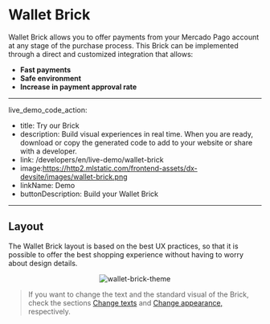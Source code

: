 # Wallet Brick

Wallet Brick allows you to offer payments from your Mercado Pago account at any stage of the purchase process. This Brick can be implemented through a direct and customized integration that allows:

* **Fast payments**
* **Safe environment**
* **Increase in payment approval rate**

---
live_demo_code_action:
 - title: Try our Brick
 - description: Build visual experiences in real time. When you are ready, download or copy the generated code to add to your website or share with a developer.
 - link: /developers/en/live-demo/wallet-brick
 - image:https://http2.mlstatic.com/frontend-assets/dx-devsite/images/wallet-brick.png
 - linkName: Demo
 - buttonDescription: Build your Wallet Brick
---

## Layout 

The Wallet Brick layout is based on the best UX practices, so that it is possible to offer the best shopping experience without having to worry about design details.

<center>

![wallet-brick-theme](checkout-bricks/wallet-brick-theme-en.png)

</center>

> If you want to change the text and the standard visual of the Brick, check the sections [Change texts](/developers/en/docs/checkout-bricks/wallet-brick/visual-customizations/change-texts) and [Change appearance,](/developers/en/docs/checkout-bricks/wallet-brick/visual-customizations/change-appearance) respectively.